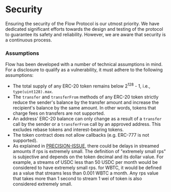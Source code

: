 # Security

Ensuring the security of the Flow Protocol is our utmost priority. We have dedicated significant efforts towards the
design and testing of the protocol to guarantee its safety and reliability. However, we are aware that security is a
continuous process.

### Assumptions

Flow has been developed with a number of technical assumptions in mind. For a disclosure to qualify as a vulnerability,
it must adhere to the following assumptions:

- The total supply of any ERC-20 token remains below 2<sup>128</sup> - 1, i.e., `type(uint128).max`.
- The `transfer` and `transferFrom` methods of any ERC-20 token strictly reduce the sender's balance by the transfer
  amount and increase the recipient's balance by the same amount. In other words, tokens that charge fees on transfers
  are not supported.
- An address' ERC-20 balance can only change as a result of a `transfer` call by the sender or a `transferFrom` call by
  an approved address. This excludes rebase tokens and interest-bearing tokens.
- The token contract does not allow callbacks (e.g. ERC-777 is not supported).
- As explained in [PRECISION-ISSUE](https://github.com/sablier-labs/flow/blob/main/PRECISION-ISSUE.md), there could be
  delays in streamed amounts if rps is extremely small. The definition of "extremely small rps" is subjective and
  depends on the token decimal and its dollar value. For example, a streams of USDC less than 50 USDC per month would be
  considered to have extremely small rps. for WBTC, it would be defined as a value that streams less than 0.001 WBTC a
  month. Any rps value that takes more than 1 second to stream 1 wei of token is also considered extremely small.
